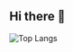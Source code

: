 ## Hi there 👋

![Top Langs](https://github-readme-stats.vercel.app/api/top-langs/?username=vasic00&layout=compact)
